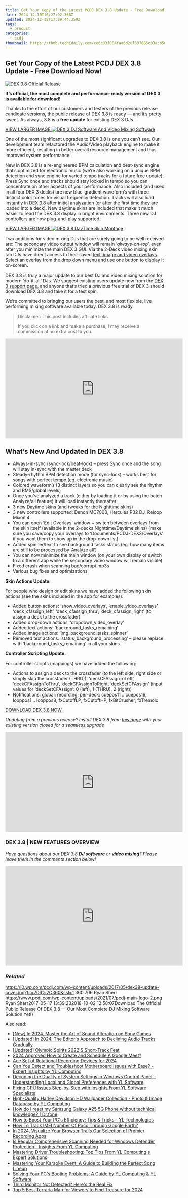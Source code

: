 ```yaml
---
title: Get Your Copy of the Latest PCDJ DEX 3.8 Update - Free Download Now!
date: 2024-12-16T16:27:02.368Z
updated: 2024-12-18T17:09:44.359Z
tags:
  - product
categories:
  - pcdj
thumbnail: https://thmb.techidaily.com/ce6c03f084faa6d28f397065c83acb50be7be1ae3bde8fc728fb219e33b59c83.jpeg
---
```


## Get Your Copy of the Latest PCDJ DEX 3.8 Update - Free Download Now!

[![DEX 3.8 Official Release](https://i0.wp.com/pcdj.com/wp-content/uploads/2017/05/dex38-update-cover.jpg?resize=706%2C321&ssl=1)](https://i0.wp.com/pcdj.com/wp-content/uploads/2017/05/dex38-update-cover.jpg?fit=706%2C360&ssl=1 "DEX 3.8 Official Release")

**It’s official, the most complete and performance-ready version of DEX 3 is available for download!** 

Thanks to the effort of our customers and testers of the previous release candidate versions, the public release of DEX 3.8 is ready — and it’s pretty sweet. As always, 3.8 is a **free update** for existing DEX 3 DJs.

[VIEW LARGER IMAGE ![DEX 3 DJ Software And Video Mixing Software](https://i0.wp.com/pcdj.com/wp-content/uploads/2014/08/dex38-skin.gif?fit=300%2C169&ssl=1 "DEX 3 DJ Software And Video Mixing Software")](https://i0.wp.com/pcdj.com/wp-content/uploads/2014/08/dex38-skin.gif?fit=1030%2C579&ssl=1)

One of the most significant upgrades to DEX 3.8 is one you can’t see. Our development team refactored the Audio/Video playback engine to make it more efficient, resulting in better overall resource management and thus improved system performance.

New in DEX 3.8 is a re-engineered BPM calculation and beat-sync engine that’s optimized for electronic music (we’re also working on a unique BPM detection and sync engine for varied tempo tracks for a future free update). Press Sync once and tracks should stay locked in tempo so you can concentrate on other aspects of your performance. Also included (and used in all four DEX 3 decks) are new blue-gradient waveform’s with three distinct color tones for visual frequency detection. Tracks will also load instantly in DEX 3.8 after initial analyzation (or after the first time they are loaded into a deck). New daytime skins are included that make it much easier to read the DEX 3.8 display in bright environments. Three new DJ controllers are now plug-and-play supported.

[VIEW LARGER IMAGE ![DEX 3.8 DayTime Skin Montage](https://i0.wp.com/pcdj.com/wp-content/uploads/2017/05/daytimeskins-dex38.png?fit=300%2C252&ssl=1 "DEX 3.8 DayTime Skin Montage")](https://i0.wp.com/pcdj.com/wp-content/uploads/2017/05/daytimeskins-dex38.png?fit=1030%2C865&ssl=1)

Two additions for video mixing DJs that are surely going to be well received are: The secondary video output window will remain ‘_always-on-top_’, even after you minimize the main DEX 3 GUI. Via the 2-Deck video mixing skin tab DJs have direct access to their saved [text, image and video overlays](https://tools.techidaily.com/pcdj/products/). Select an overlay from the drop down menu and use one button to display it on-screen.

DEX 3.8 is truly a major update to our best DJ and video mixing solution for modern ‘do-it-all’ DJs. We suggest existing users update now from the [DEX 3 support page](https://tools.techidaily.com/pcdj/products/), and anyone that’s tried a previous free trial of DEX 3 should download DEX 3.8 and take it for a test spin.

We’re committed to bringing our users the best, and most flexible, live performing mixing software available today. DEX 3.8 is ready.

>  Disclaimer: This post includes affiliate links
>
>  If you click on a link and make a purchase, I may receive a commission at no extra cost to you.
>

<!-- affiliate ads begin -->
<iframe width="560" height="315" src="https://www.youtube.com/embed/Vca--yEhtdo?si=7ijqjyP-oi3LYze1" title="YouTube video player" frameborder="0" allow="accelerometer; autoplay; clipboard-write; encrypted-media; gyroscope; picture-in-picture; web-share" referrerpolicy="strict-origin-when-cross-origin" allowfullscreen></iframe>
<!-- affiliate ads end -->

## What’s New And Updated In DEX 3.8

* Always-in-sync (sync-lock/beat-lock) – press Sync once and the song will stay in-sync with the master deck
* Steady-rhythm BPM detection mode (for sync-lock) – works best for songs with perfect tempo (eg. electronic music)
* Colored waveform’s (3 distinct layers so you can clearly see the rhythm and RMS/global levels)
* Once you’ve analyzed a track (either by loading it or by using the batch Analyze/all feature) it will load instantly thereafter
* 3 new Daytime skins (and tweaks for the Nighttime skins)
* 3 new controllers supported: Denon MC7000, Hercules P32 DJ, Reloop Mixon 4
* You can open ‘Edit Overlays’ window + switch between overlays from the skin itself (available in the 2-decks Nighttime/Daytime skins) (make sure you save/copy your overlays to ‘Documents/PCDJ-DEX3/Overlays’ if you want them to show up in the drop-down list)
* Added spinner/text to see background tasks status (eg. how many items are still to be processed by ‘Analyze all’)
* You can now minimize the main window (on your own display or switch to a different app while the secondary video window will remain visible)
* Fixed crash when scanning bad/corrupt mp3s
* Various bug fixes and optimizations

**Skin Actions Update:**

For people who design or edit skins we have added the following skin actions (see the skins included in the app for examples):

* Added button actions: ‘show\_video\_overlays’, ‘enable\_video\_overlays’, ‘deck\_cfassign\_left’, ‘deck\_cfassign\_thru’, ‘deck\_cfassign\_right’ (to assign a deck to the crossfader)
* Added drop-down actions: ‘dropdown\_video\_overlay’
* Added text actions: ‘background\_tasks\_remaining’
* Added image actions: ‘img\_background\_tasks\_spinner’
* Removed text actions: ‘status\_background\_processing’ – please replace with ‘background\_tasks\_remaining’ in all your skins

**Controller Scripting Update:**

For controller scripts (mappings) we have added the following:

* Actions to assign a deck to the crossfader (to the left side, right side or simply skip the crossfader (THRU)): ‘deckCFAssignToLeft’, ‘deckCFAssignToThru’, ‘deckCFAssignToRight, ‘deckSetCFAssign’ (input values for ‘deckSetCFAssign’: 0 (left), 1 (THRU), 2 (right))
* Notifications: global: recording; per-deck: cuepos11 .. cuepos16, looppos1 .. looppos8, fxCutoffLP, fxCutoffHP, fxBitCrusher, fxTremolo

[DOWNLOAD DEX 3.8 NOW](https://tools.techidaily.com/pcdj/products/)

_Updating from a previous release? Install DEX 3.8 from [this page](https://tools.techidaily.com/pcdj/products/) with your existing version closed for a seamless upgrade_

<!-- affiliate ads begin -->
<iframe width="560" height="315" src="https://www.youtube.com/embed/PUDdKOsEN74?si=tkZf-KVinjuwmgx9" title="YouTube video player" frameborder="0" allow="accelerometer; autoplay; clipboard-write; encrypted-media; gyroscope; picture-in-picture; web-share" referrerpolicy="strict-origin-when-cross-origin" allowfullscreen></iframe>
<!-- affiliate ads end -->

### DEX 3.8 | NEW FEATURES OVERVIEW

_Have questions about our DEX 3.8 **DJ software** or **video mixing**? Please leave them in the comments section below!_

<!-- affiliate ads begin -->
<iframe width="560" height="315" src="https://www.youtube.com/embed/LaGNHfAT92w?si=bvHo1iYK2JBIPtRo" title="YouTube video player" frameborder="0" allow="accelerometer; autoplay; clipboard-write; encrypted-media; gyroscope; picture-in-picture; web-share" referrerpolicy="strict-origin-when-cross-origin" allowfullscreen></iframe>
<!-- affiliate ads end -->

### _Related_

https://i0.wp.com/pcdj.com/wp-content/uploads/2017/05/dex38-update-cover.jpg?fit=706%2C360&ssl=1 360 706 Ryan Sherr https://www.pcdj.com/wp-content/uploads/2021/07/pcdj-main-logo-2.png Ryan Sherr2017-05-17 13:39:232018-10-02 12:58:07Download The Official Public Release Of DEX 3.8 — Our Most Complete DJ Mixing Software Solution Yet!}

<ins class="adsbygoogle"
     style="display:block"
     data-ad-format="autorelaxed"
     data-ad-client="ca-pub-7571918770474297"
     data-ad-slot="1223367746"></ins>

<ins class="adsbygoogle"
     style="display:block"
     data-ad-client="ca-pub-7571918770474297"
     data-ad-slot="8358498916"
     data-ad-format="auto"
     data-full-width-responsive="true"></ins>

<span class="atpl-alsoreadstyle">Also read:</span>
<div><ul>
<li><a href="https://vp-tips.techidaily.com/new-in-2024-master-the-art-of-sound-alteration-on-sony-games/"><u>[New] In 2024, Master the Art of Sound Alteration on Sony Games</u></a></li>
<li><a href="https://article-posts.techidaily.com/updated-in-2024-the-editors-approach-to-declining-audio-tracks-gradually/"><u>[Updated] In 2024, The Editor's Approach to Declining Audio Tracks Gradually</u></a></li>
<li><a href="https://extra-guidance.techidaily.com/updated-olympic-spirits-2022s-short-track-feat/"><u>[Updated] Olympic Spirits 2022'S Short-Track Feat</u></a></li>
<li><a href="https://visual-screen-recording.techidaily.com/2024-approved-how-to-create-and-schedule-a-google-meet/"><u>2024 Approved How to Create and Schedule A Google Meet?</u></a></li>
<li><a href="https://fox-links.techidaily.com/ace-set-of-rotational-recording-devices-for-2024/"><u>Ace Set of Rotational Recording Devices for 2024</u></a></li>
<li><a href="https://discover-able.techidaily.com/can-you-detect-and-troubleshoot-motherboard-issues-with-ease-expert-insights-by-yl-computing/"><u>Can You Detect and Troubleshoot Motherboard Issues with Ease? - Expert Insights by YL Computing</u></a></li>
<li><a href="https://discover-able.techidaily.com/decoding-the-duality-of-system-settings-in-windows-control-panel-understanding-local-and-global-preferences-with-yl-software/"><u>Decoding the Duality of System Settings in Windows Control Panel – Understanding Local and Global Preferences with YL Software</u></a></li>
<li><a href="https://discover-able.techidaily.com/fixing-gpu-issues-step-by-step-with-insights-from-yl-software-specialists/"><u>Fixing GPU Issues Step-by-Step with Insights From YL Software Specialists</u></a></li>
<li><a href="https://discover-able.techidaily.com/high-quality-harley-davidson-hd-wallpaper-collection-photo-and-image-database-by-yl-computing/"><u>High-Quality Harley Davidson HD Wallpaper Collection - Photo & Image Database by YL Computing</u></a></li>
<li><a href="https://techidaily.com/how-do-i-reset-my-samsung-galaxy-a25-5g-phone-without-technical-knowledge-drfone-by-drfone-reset-android-reset-android/"><u>How do I reset my Samsung Galaxy A25 5G Phone without technical knowledge? | Dr.fone</u></a></li>
<li><a href="https://discover-able.techidaily.com/how-to-boost-your-pcs-efficiency-tips-and-tricks-yl-technologies/"><u>How to Boost Your PC's Efficiency: Tips & Tricks - YL Technologies</u></a></li>
<li><a href="https://easy-unlock-android.techidaily.com/how-to-track-imei-number-of-poco-through-google-earth-by-drfone-android/"><u>How To Track IMEI Number Of Poco Through Google Earth?</u></a></li>
<li><a href="https://digital-screen-recording.techidaily.com/in-2024-visualize-your-browser-trails-our-selection-of-premier-recording-apps/"><u>In 2024, Visualize Your Browser Trails Our Selection of Premier Recording Apps</u></a></li>
<li><a href="https://discover-able.techidaily.com/is-regular-comprehensive-scanning-needed-for-windows-defender-protection-insights-from-yl-computing/"><u>Is Regular Comprehensive Scanning Needed for Windows Defender Protection - Insights From YL Computing</u></a></li>
<li><a href="https://discover-able.techidaily.com/mastering-driver-troubleshooting-top-tips-from-yl-computings-expert-solutions/"><u>Mastering Driver Troubleshooting: Top Tips From YL Computing's Expert Solutions</u></a></li>
<li><a href="https://discover-able.techidaily.com/mastering-your-karaoke-event-a-guide-to-building-the-perfect-song-lineup/"><u>Mastering Your Karaoke Event: A Guide to Building the Perfect Song Lineup</u></a></li>
<li><a href="https://discover-able.techidaily.com/solving-your-pcs-booting-problems-a-guide-by-yl-computing-and-yl-software/"><u>Solving Your PC's Booting Problems: A Guide by YL Computing & YL Software</u></a></li>
<li><a href="https://common-error.techidaily.com/third-monitor-not-detected-heres-the-real-fix/"><u>Third Monitor Not Detected? Here's the Real Fix</u></a></li>
<li><a href="https://screen-recording.techidaily.com/top-5-best-terraria-map-for-viewers-to-find-treasure-for-2024/"><u>Top 5 Best Terraria Map for Viewers to Find Treasure for 2024</u></a></li>
</ul></div>

